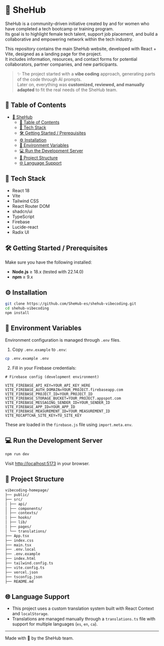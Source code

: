 # 💜 SheHub

SheHub is a community-driven initiative created by and for women who have completed a tech bootcamp or training program.  
Its goal is to highlight female tech talent, support job placement, and build a collaborative and empowering network within the tech industry.

This repository contains the main SheHub website, developed with React + Vite, designed as a landing page for the project.  
It includes information, resources, and contact forms for potential collaborators, partner companies, and new participants.

> ✨ The project started with a **vibe coding** approach, generating parts of the code through AI prompts.  
> Later on, everything was **customized, reviewed, and manually adapted** to fit the real needs of the SheHub team.

## 📁 Table of Contents

- [💜 SheHub](#-shehub)
  - [📁 Table of Contents](#-table-of-contents)
  - [💼 Tech Stack](#-tech-stack)
  - [🛠️ Getting Started / Prerequisites](#️-getting-started--prerequisites)
  - [⚙️ Installation](#️-installation)
  - [🔐 Environment Variables](#-environment-variables)
  - [💻 Run the Development Server](#-run-the-development-server)
  - [📂 Project Structure](#-project-structure)
  - [🌐 Language Support](#-language-support)

## 💼 Tech Stack

- React 18
- Vite
- Tailwind CSS
- React Router DOM
- shadcn/ui
- TypeScript
- Firebase
- Lucide-react
- Radix UI

## 🛠️ Getting Started / Prerequisites

Make sure you have the following installed:

- **Node.js** ≥ 18.x (tested with 22.14.0)
- **npm** ≥ 9.x

## ⚙️ Installation

```bash
git clone https://github.com/SheHub-es/shehub-vibecoding.git
cd shehub-vibecoding
npm install
```

## 🔐 Environment Variables

Environment configuration is managed through `.env` files.

1. Copy `.env.example` to `.env`:

```bash
cp .env.example .env
```

2. Fill in your Firebase credentials:

```env
# Firebase config (development environment)

VITE_FIREBASE_API_KEY=YOUR_API_KEY_HERE
VITE_FIREBASE_AUTH_DOMAIN=YOUR_PROJECT.firebaseapp.com
VITE_FIREBASE_PROJECT_ID=YOUR_PROJECT_ID
VITE_FIREBASE_STORAGE_BUCKET=YOUR_PROJECT.appspot.com
VITE_FIREBASE_MESSAGING_SENDER_ID=YOUR_SENDER_ID
VITE_FIREBASE_APP_ID=YOUR_APP_ID
VITE_FIREBASE_MEASUREMENT_ID=YOUR_MEASUREMENT_ID
VITE_RECAPTCHA_SITE_KEY=TU_SITE_KEY
```

These are loaded in the `firebase.js` file using `import.meta.env`.

## 💻 Run the Development Server

```bash
npm run dev
```

Visit [http://localhost:5173](http://localhost:5173) in your browser.

## 📂 Project Structure

```bash
vibecoding-homepage/
├── public/
├── src/
│ ├── api/
│ ├── components/
│ ├── contexts/
│ ├── hooks/
│ ├── lib/
│ ├── pages/
│ └── translations/
├── App.tsx
├── index.css
├── main.tsx
├── .env.local
├── .env.example
├── index.html
├── tailwind.config.ts
├── vite.config.ts
├── vercel.json 
├── tsconfig.json 
├── README.md
```

## 🌐 Language Support

- This project uses a custom translation system built with React Context and `localStorage`.  
- Translations are managed manually through a `translations.ts` file with support for multiple languages (`es`, `en`, `ca`).

---
Made with 💜 by the SheHub team.